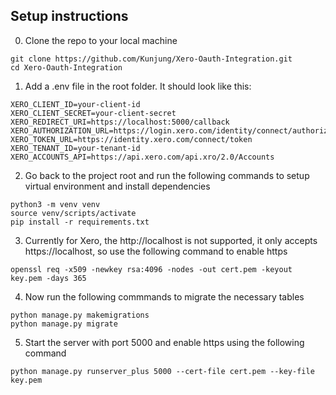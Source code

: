 ## Setup instructions

0. Clone the repo to your local machine
```
git clone https://github.com/Kunjung/Xero-Oauth-Integration.git
cd Xero-Oauth-Integration
```

1. Add a .env file in the root folder. It should look like this:
```
XERO_CLIENT_ID=your-client-id
XERO_CLIENT_SECRET=your-client-secret
XERO_REDIRECT_URI=https://localhost:5000/callback
XERO_AUTHORIZATION_URL=https://login.xero.com/identity/connect/authorize
XERO_TOKEN_URL=https://identity.xero.com/connect/token
XERO_TENANT_ID=your-tenant-id
XERO_ACCOUNTS_API=https://api.xero.com/api.xro/2.0/Accounts
```

2. Go back to the project root and run the following commands to setup virtual environment and install dependencies

```
python3 -m venv venv
source venv/scripts/activate
pip install -r requirements.txt
```

3. Currently for Xero, the http://localhost is not supported, it only accepts https://localhost, so use the following command to enable https

```
openssl req -x509 -newkey rsa:4096 -nodes -out cert.pem -keyout key.pem -days 365
```

4. Now run the following commmands to migrate the necessary tables

```
python manage.py makemigrations
python manage.py migrate
```

5. Start the server with port 5000 and enable https using the following command
```
python manage.py runserver_plus 5000 --cert-file cert.pem --key-file key.pem
```

